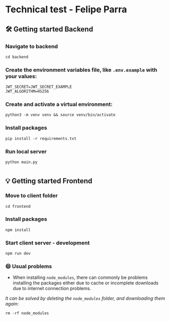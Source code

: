 # Technical test - Felipe Parra

<!-- ## Start dev container
- Open project folder on VSCode
- Select __"Reopen in container"__
- Choose __"From Dockerfile"__ -->

## 🛠 Getting started Backend

### Navigate to backend

```
cd backend
```

### Create the environment variables file, like `.env.example` with your values:

```
JWT_SECRET=JWT_SECRET_EXAMPLE
JWT_ALGORITHM=HS256
```

### Create and activate a virtual environment:

```
python3 -m venv venv && source venv/bin/activate
```

### Install packages

```
pip install -r requirements.txt
```

### Run local server

```
python main.py
```

#

## 💡 Getting started Frontend

### Move to client folder

```
cd frontend
```

### Install packages

```
npm install
```

### Start client server - development

```
npm run dev
```

### 😄 Usual problems

- When installing `node_modules`, there can commonly be problems installing the packages either due to cache or incomplete downloads due to internet connection problems.

_It can be solved by deleting the `node_modules` folder, and downloading them again:_

```
rm -rf node_modules
```

